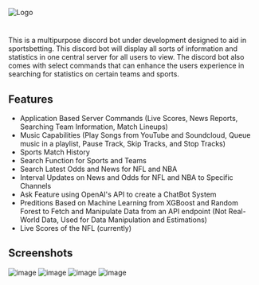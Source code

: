 
![Logo](https://socialify.git.ci/sukesan7/discordbotv2/image?description=1&descriptionEditable=Multi-Purpose%20Discord%20Bot%20with%20NBA%20and%20NFL%20statistic%20showcase&font=Rokkitt&name=1&owner=1&pattern=Solid&theme=Dark)


# 

This is a multipurpose discord bot under development  designed to aid in sportsbetting. This discord bot will display all sorts of information and statistics in one central server for all users to view. The discord bot also comes with select commands that can enhance the users experience in searching for statistics on certain teams and sports. 


## Features

- Application Based Server Commands (Live Scores, News Reports, Searching Team Information, Match Lineups)
- Music Capabilities (Play Songs from YouTube and Soundcloud, Queue music in a playlist, Pause Track, Skip Tracks, and Stop Tracks)
- Sports Match History
- Search Function for Sports and Teams
- Search Latest Odds and News for NFL and NBA
- Interval Updates on News and Odds for NFL and NBA to Specific Channels
- Ask Feature using OpenAI's API to create a ChatBot System
- Preditions Based on Machine Learning from XGBoost and Random Forest to Fetch and Manipulate Data from an API endpoint (Not Real-World Data, Used for Data Manipulation and Estimations)
- Live Scores of the NFL (currently)


## Screenshots
![image](https://github.com/user-attachments/assets/2d1e13e5-b622-4189-9be1-8a3943b6f6d0)
![image](https://github.com/user-attachments/assets/924832b3-9fa8-4bc8-bf41-f7b451512384)
![image](https://github.com/user-attachments/assets/58538126-284d-4238-b8af-659facfdce69)
![image](https://github.com/user-attachments/assets/279be95b-e669-4f48-be4b-c6118b727dce)



